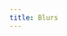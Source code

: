 ```yaml
---
title: Blurs
---
```


<DarumaPlayer src='https://raw.githubusercontent.com/verygoodgraphics/resource/main/feature/blend_mode__daruma/blend_mode__color.daruma' />
